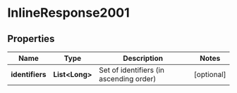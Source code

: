 
# InlineResponse2001

## Properties
Name | Type | Description | Notes
------------ | ------------- | ------------- | -------------
**identifiers** | **List&lt;Long&gt;** | Set of identifiers (in ascending order) |  [optional]



